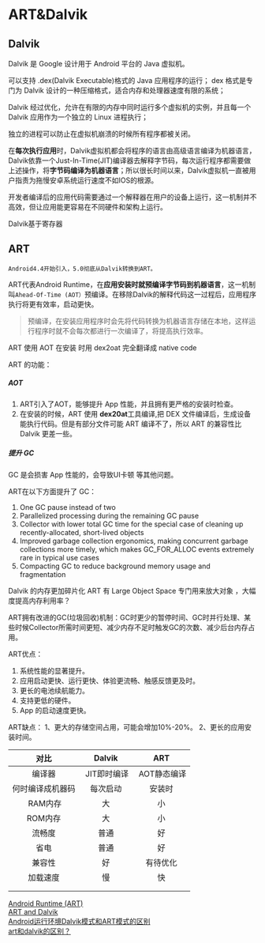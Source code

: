 # ART&Dalvik


## Dalvik

Dalvik 是 Google 设计用于 Android 平台的 Java 虚拟机。

可以支持 .dex(Dalvik Executable)格式的 Java 应用程序的运行；
dex 格式是专门为 Dalvik 设计的一种压缩格式，适合内存和处理器速度有限的系统；

Dalvik 经过优化，允许在有限的内存中同时运行多个虚拟机的实例，并且每一个 Dalvik 应用作为一个独立的 Linux 进程执行；

独立的进程可以防止在虚拟机崩溃的时候所有程序都被关闭。

在**每次执行应用**时，Dalvik虚拟机都会将程序的语言由高级语言编译为机器语言，Dalvik依靠一个Just-In-Time(JIT)编译器去解释字节码，每次运行程序都需要做上述操作，将**字节码编译为机器语言**；所以很长时间以来，Dalvik虚拟机一直被用户指责为拖慢安卓系统运行速度不如IOS的根源。

开发者编译后的应用代码需要通过一个解释器在用户的设备上运行，这一机制并不高效，但让应用能更容易在不同硬件和架构上运行。


Dalvik基于寄存器


## ART

	Android4.4开始引入，5.0彻底从Dalvik转换到ART。  

ART代表Android Runtime，在**应用安装时就预编译字节码到机器语言**，这一机制叫`Ahead-Of-Time (AOT）`预编译。在移除Dalvik的解释代码这一过程后，应用程序执行将更有效率，启动更快。

> 预编译，在安装应用程序时会先将代码转换为机器语言存储在本地，这样运行程序时就不会每次都进行一次编译了，将提高执行效率。  

ART 使用 AOT 在安装 时用 dex2oat 完全翻译成 native code

ART 的功能：

##### AOT

1. ART引入了AOT，能够提升 App 性能，并且拥有更严格的安装时检查。
2. 在安装的时候，ART 使用 **dex20at**工具编译,把 DEX 文件编译后，生成设备能执行代码。但是有部分文件可能 ART 编译不了，所以 ART 的兼容性比 Dalvik 更差一些。

##### 提升 GC

GC 是会损害 App 性能的，会导致UI卡顿 等其他问题。

ART在以下方面提升了 GC：

1. One GC pause instead of two 
2. Parallelized processing during the remaining GC pause
3. Collector with lower total GC time for the special case of cleaning up recently-allocated, short-lived objects
4. Improved garbage collection ergonomics, making concurrent garbage collections more timely, which makes GC_FOR_ALLOC events extremely rare in typical use cases
5. Compacting GC to reduce background memory usage and fragmentation


Dalvik 的内存更加碎片化
ART 有 Large Object Space 专门用来放大对象 ，大幅度提高内存利用率？

ART拥有改进的GC(垃圾回收)机制：GC时更少的暂停时间、GC时并行处理、某些时候Collector所需时间更短、减少内存不足时触发GC的次数、减少后台内存占用。


ART优点：
1. 系统性能的显著提升。
2. 应用启动更快、运行更快、体验更流畅、触感反馈更及时。
3. 更长的电池续航能力。
4. 支持更低的硬件。
5. App 的启动速度更快。


ART缺点：
1、更大的存储空间占用，可能会增加10%-20%。
2、更长的应用安装时间。


| 对比 | Dalvik | ART |
| :-: | :-: | :-: |
| 编译器 |  JIT即时编译 |  AOT静态编译 |
| 何时编译成机器码 | 每次启动 | 安装时 |
|  RAM内存 | 大 | 小 |
| ROM内存 | 大 | 小 |
| 流畅度| 普通 | 好 |
| 省电 | 普通 | 好 |
| 兼容性 | 好 | 有待优化 |
| 加载速度 | 慢 | 快 |
|  |  |  |
|  |  |  |




[Android Runtime (ART)](https://developer.android.com/about/versions/android-5.0-changes.html#ART)  
[ART and Dalvik](https://source.android.com/devices/tech/dalvik/)  
[ Android运行环境Dalvik模式和ART模式的区别](http://blog.csdn.net/wxdjaqgs/article/details/44303461)  
[art和dalvik的区别？](https://www.zhihu.com/question/29406156)

